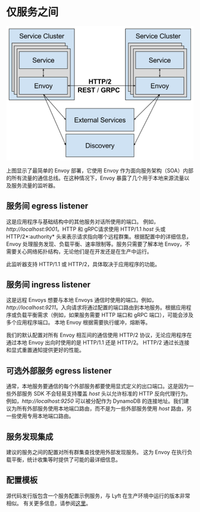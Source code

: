 # 仅服务之间

![../../images/service_to_service.svg](../../images/service_to_service.svg)

上图显示了最简单的 Envoy 部署，它使用 Envoy 作为面向服务架构（SOA）内部的所有流量的通信总线。在这种情况下，Envoy 暴露了几个用于本地来源流量以及服务流量的监听器。

## 服务间 egress listener

这是应用程序与基础结构中的其他服务对话所使用的端口。 例如，*http://localhost:9001*。HTTP 和 gRPC请求使用 HTTP/1.1 *host* 头或 HTTP/2*:authority* 头来表示请求指向哪个远程群集。根据配置中的详细信息，Envoy 处理服务发现、负载平衡、速率限制等。服务只需要了解本地 Envoy，不需要关心网络拓扑结构，无论他们是在开发还是在生产中运行。

此监听器支持 HTTP/1.1 或 HTTP/2，具体取决于应用程序的功能。

## 服务间 ingress listener

这是远程 Envoys 想要与本地 Envoys 通信时使用的端口。例如，*http://localhost:9211*。入向请求将通过配置的端口路由到本地服务。根据应用程序或负载平衡需求（例如，如果服务需要 HTTP 端口和 gRPC 端口），可能会涉及多个应用程序端口。 本地 Envoy 根据需要执行缓冲，熔断等。

我们的默认配置对所有 Envoy 相互间的通信使用 HTTP/2 协议，无论应用程序在通过本地 Envoy 出向时使用的是 HTTP/1.1 还是 HTTP/2。 HTTP/2 通过长连接和显式重置通知提供更好的性能。

## 可选外部服务 egress listener

通常，本地服务要通信的每个外部服务都要使用显式定义的出口端口。这是因为一些外部服务 SDK 不会轻易支持覆盖 *host* 头以允许标准的 HTTP 反向代理行为。例如，*http://localhost:9250* 可以被分配作为 DynamoDB 的连接地址。我们建议为所有外部服务使用本地端口路由，而不是为一些外部服务使用 *host* 路由，另一些使用专用本地端口路由。

## 服务发现集成

建议的服务之间的配置对所有群集查找使用外部发现服务。 这为 Envoy 在执行负载平衡，统计收集等时提供了可能的最详细信息。

## 配置模板

源代码发行版包含一个服务配置示例服务，与 Lyft 在生产环境中运行的版本非常相似。 有关更多信息，请参阅[这里](../../install/ref_configs.html#install-ref-configs)。